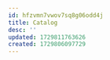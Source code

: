 ```yaml
---
id: hfzvmn7vwov7sq8g06odd4j
title: Catalog
desc: ''
updated: 1729811763626
created: 1729806097729
---
```


